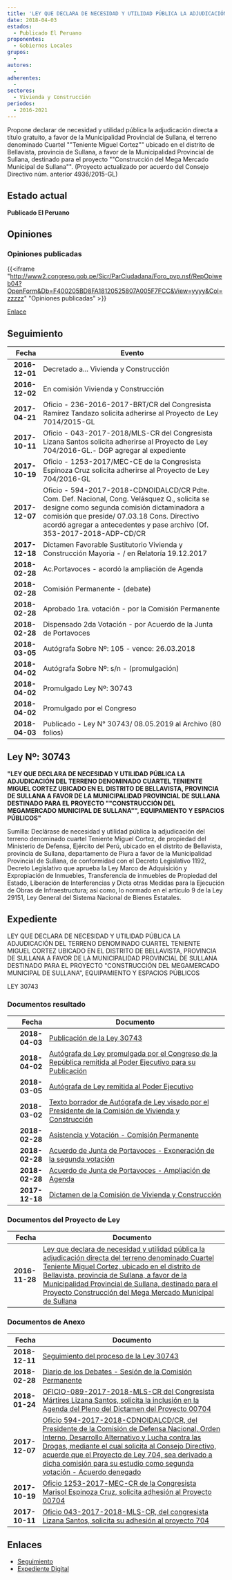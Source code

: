 ```yaml
---
title: 'LEY QUE DECLARA DE NECESIDAD Y UTILIDAD PÚBLICA LA ADJUDICACIÓN DIRECTA DEL TERRENO DENOMINADO CUARTEL "TENIENTE MIGUEL CORTEZ" UBICADO EN EL DISTRITO DE BELLAVISTA, PROV. DE SULLANA A FAVOR DE LA MUNICIPALIDAD PROVINCIAL DE SULLANA DESTINADO PARA EL PROYECTO "CONSTRUCCIÓN DEL MEGA MERCADO MUNICIPAL DE SULLANA"'
date: 2018-04-03
estados: 
  - Publicado El Peruano
proponentes: 
  - Gobiernos Locales
grupos: 
  - 
autores: 
  - 
adherentes: 
  - 
sectores: 
  - Vivienda y Construcción
periodos: 
  - 2016-2021
---
```


Propone declarar de necesidad y utilidad pública la adjudicación directa a título gratuito, a favor de la Municipalidad Provincial de Sullana, el terreno denominado Cuartel ""Teniente Miguel Cortez"" ubicado en el distrito de Bellavista, provincia de Sullana, a favor de la Municipalidad Provincial de Sullana, destinado para el proyecto ""Construcción del Mega Mercado Municipal de Sullana"". (Proyecto actualizado por acuerdo del Consejo Directivo núm. anterior 4936/2015-GL)


## Estado actual

**Publicado El Peruano**

## Opiniones

### Opiniones publicadas

{{<iframe "http://www2.congreso.gob.pe/Sicr/ParCiudadana/Foro_pvp.nsf/RepOpiweb04?OpenForm&Db=F400205BD8FA18120525807A005F7FCC&View=yyyy&Col=zzzzz" "Opiniones publicadas" >}}

[Enlace](http://www2.congreso.gob.pe/Sicr/ParCiudadana/Foro_pvp.nsf/RepOpiweb04?OpenForm&Db=F400205BD8FA18120525807A005F7FCC&View=yyyy&Col=zzzzz)

## Seguimiento

| Fecha | Evento |
|------:|--------|
| **2016-12-01** | Decretado a... Vivienda y Construcción|
| **2016-12-02** | En comisión Vivienda y Construcción|
| **2017-04-21** | Oficio - 236-2016-2017-BRT/CR del Congresista Ramírez Tandazo solicita adherirse al Proyecto de Ley 7014/2015-GL|
| **2017-10-11** | Oficio - 043-2017-2018/MLS-CR del Congresista Lizana Santos solicita adherirse al Proyecto de Ley 704/2016-GL.- DGP agregar al expediente|
| **2017-10-19** | Oficio - 1253-2017/MEC-CE de la Congresista Espinoza Cruz solicita adherirse al Proyecto de Ley 704/2016-GL|
| **2017-12-07** | Oficio - 594-2017-2018-CDNOIDALCD/CR Pdte. Com. Def. Nacional, Cong. Velásquez Q., solicita se designe como segunda comisión dictaminadora a comisión que preside/ 07.03.18 Cons. Directivo acordó agregar a antecedentes y pase archivo (Of. 353-2017-2018-ADP-CD/CR|
| **2017-12-18** | Dictamen Favorable Sustitutorio Vivienda y Construcción Mayoria - / en Relatoría 19.12.2017|
| **2018-02-28** | Ac.Portavoces - acordó la ampliación de Agenda|
| **2018-02-28** | Comisión Permanente - (debate)|
| **2018-02-28** | Aprobado 1ra. votación - por la Comisión Permanente|
| **2018-02-28** | Dispensado 2da Votación - por Acuerdo de la Junta de Portavoces|
| **2018-03-05** | Autógrafa Sobre Nº: 105 - vence: 26.03.2018|
| **2018-04-02** | Autógrafa Sobre Nº: s/n - (promulgación)|
| **2018-04-02** | Promulgado Ley Nº: 30743|
| **2018-04-02** | Promulgado por el Congreso|
| **2018-04-03** | Publicado - Ley N° 30743/ 08.05.2019 al Archivo (80 folios)|

## Ley Nº: 30743

**"LEY QUE DECLARA DE NECESIDAD Y UTILIDAD PÚBLICA LA ADJUDICACIÓN DEL TERRENO DENOMINADO CUARTEL TENIENTE MIGUEL CORTEZ UBICADO EN EL DISTRITO DE BELLAVISTA, PROVINCIA DE SULLANA A FAVOR DE LA MUNICIPALIDAD PROVINCIAL DE SULLANA DESTINADO PARA EL PROYECTO ""CONSTRUCCIÓN DEL MEGAMERCADO MUNICIPAL DE SULLANA"", EQUIPAMIENTO Y ESPACIOS PÚBLICOS"**

Sumilla: Declárase de necesidad y utilidad pública la adjudicación del terreno denominado cuartel Teniente Miguel Cortez, de propiedad del Ministerio de Defensa, Ejército del Perú, ubicado en el distrito de Bellavista, provincia de Sullana, departamento de Piura a favor de la Municipalidad Provincial de Sullana, de conformidad con el Decreto Legislativo 1192, Decreto Legislativo que aprueba la Ley Marco de Adquisición y Expropiación de Inmuebles, Transferencia de inmuebles de Propiedad del Estado, Liberación de Interferencias y Dicta otras Medidas para la Ejecución de Obras de Infraestructura; así como, lo normado en el artículo 9 de la Ley 29151, Ley General del Sistema Nacional de Bienes Estatales.


## Expediente

LEY QUE DECLARA DE NECESIDAD Y UTILIDAD PÚBLICA LA ADJUDICACIÓN DEL TERRENO DENOMINADO CUARTEL TENIENTE MIGUEL CORTEZ UBICADO EN EL DISTRITO DE BELLAVISTA, PROVINCIA DE SULLANA A FAVOR DE LA MUNICIPALIDAD PROVINCIAL DE SULLANA DESTINADO PARA EL PROYECTO "CONSTRUCCIÓN DEL MEGAMERCADO MUNICIPAL DE SULLANA", EQUIPAMIENTO Y ESPACIOS PÚBLICOS

LEY 30743


### Documentos resultado

| Fecha | Documento |
|------:|--------|
| **2018-04-03** | [Publicación de la Ley 30743](http://www.leyes.congreso.gob.pe/Documentos/2016_2021/ADLP/Normas_Legales/30743-LEY.pdf) |
| **2018-04-02** | [Autógrafa de Ley promulgada por el Congreso de la República remitida al Poder Ejecutivo para su Publicación](http://www.leyes.congreso.gob.pe/Documentos/2016_2021/ADLP/Texto_Aprobado/AU0070420180402.pdf) |
| **2018-03-05** | [Autógrafa de Ley remitida al Poder Ejecutivo](http://www.leyes.congreso.gob.pe/Documentos/2016_2021/Autografas/Ley_y_de_Resolucion_Legislativa/AU00704200180305.pdf) |
| **2018-03-02** | [Texto borrador de Autógrafa de Ley visado por el Presidente de la Comisión de Vivienda y Construcción](http://www.leyes.congreso.gob.pe/Documentos/2016_2021/Texto_Borrador_de_Autografa/BAU0070420180302.pdf) |
| **2018-02-28** | [Asistencia y Votación - Comisión Permanente](http://www.leyes.congreso.gob.pe/Documentos/2016_2021/Asistencia_y_Votacion/Proyectos_de_Ley/AVCP0070420180228.pdf) |
| **2018-02-28** | [Acuerdo de Junta de Portavoces - Exoneración de la segunda votación](http://www.leyes.congreso.gob.pe/Documentos/2016_2021/Acuerdos/Junta_Portavoces/AJP0070420180228..PDF) |
| **2018-02-28** | [Acuerdo de Junta de Portavoces - Ampliación de Agenda](http://www.leyes.congreso.gob.pe/Documentos/2016_2021/Acuerdos/Junta_Portavoces/AJP0070420180228.PDF) |
| **2017-12-18** | [Dictamen de la Comisión de Vivienda y Construcción](http://www.leyes.congreso.gob.pe/Documentos/2016_2021/Dictamenes/Proyectos_de_Ley/00704DC24MAY20171218..pdf) |

### Documentos del Proyecto de Ley

| Fecha | Documento |
|------:|--------|
| **2016-11-28** | [Ley que declara de necesidad y utilidad pública la adjudicación directa del terreno denominado Cuartel Teniente Miguel Cortez, ubicado en el distrito de Bellavista, provincia de Sullana, a favor de la Municipalidad Provincial de Sullana, destinado para el Proyecto Construcción del Mega Mercado Municipal de Sullana](http://www.leyes.congreso.gob.pe/Documentos/2016_2021/Proyectos_de_Ley_y_de_Resoluciones_Legislativas/PL0070420161128.pdf) |

### Documentos de Anexo

| Fecha | Documento |
|------:|--------|
| **2018-12-11** | [Seguimiento del proceso de la Ley 30743](http://www.leyes.congreso.gob.pe/Documentos/2016_2021/Seguimiento_de_Proyectos_de_Ley/00704PL20181211.pdf) |
| **2018-02-28** | [Diario de los Debates - Sesión de la Comisión Permanente](http://www.leyes.congreso.gob.pe/Documentos/2016_2021/ADLP/Diario_Debates/30743-TDD.pdf) |
| **2018-01-24** | [OFICIO-089-2017-2018-MLS-CR del Congresista Mártires Lizana Santos, solicita la inclusión en la Agenda del Pleno del Dictamen del Proyecto 00704](http://www.leyes.congreso.gob.pe/Documentos/2016_2021/Oficios/Congresistas/OFICIO-089-2017-2018-MLS-CR.pdf) |
| **2017-12-07** | [Oficio 594-2017-2018-CDNOIDALCD/CR, del Presidente de la Comisión de Defensa Nacional, Orden Interno, Desarrollo Alternativo y Lucha contra las Drogas, mediante el cual solicita al Consejo Directivo, acuerde que el Proyecto de Ley 704, sea derivado a dicha comisión para su estudio como segunda votación - Acuerdo denegado](http://www.leyes.congreso.gob.pe/Documentos/2016_2021/Oficios/Comisiones_Ordinarias/OFICIO-594-2017-2018-CDNOIDALCD-CR.pdf) |
| **2017-10-19** | [Oficio 1253-2017-MEC-CR de la Congresista Marisol Espinoza Cruz, solicita adhesión al Proyecto 00704](http://www.leyes.congreso.gob.pe/Documentos/2016_2021/Oficios/Congresistas/OFICIO-1253-2017-MEC-CR.pdf) |
| **2017-10-11** | [Oficio 043-2017-2018-MLS-CR, del congresista Lizana Santos, solicita su adhesión al proyecto 704](http://www.leyes.congreso.gob.pe/Documentos/2016_2021/Adhesiones/Proyectos_de_Ley/OFICIO-043-2017-2018-MLS-CR.pdf) |

## Enlaces 

- [Seguimiento](http://www2.congreso.gob.pe/Sicr/TraDocEstProc/CLProLey2016.nsf/f7fff46988ca05b1052578e100829cc7/1887d4a0b46b92ed0525807a0057b32d?OpenDocument)
- [Expediente Digital](http://www2.congreso.gob.pehttp://www2.congreso.gob.pe/Sicr/TraDocEstProc/CLProLey2016.nsf/f7fff46988ca05b1052578e100829cc7/1887d4a0b46b92ed0525807a0057b32d?OpenDocument&Click=05257FB7005EB655.eb71d0cf91d8294e05256cdf006b5706/$Body/0.1C6C)

